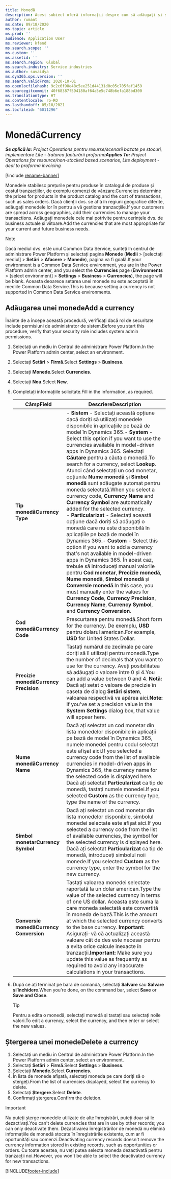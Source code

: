 ```yaml
---
title: Monedă
description: Acest subiect oferă informații despre cum să adăugați și să eliminați tipurile de monedă în Project Operations.
author: rumant
ms.date: 09/18/2020
ms.topic: article
ms.prod: ''
audience: Application User
ms.reviewer: kfend
ms.search.scope: ''
ms.custom: ''
ms.assetid: ''
ms.search.region: Global
ms.search.industry: Service industries
ms.author: suvaidya
ms.dyn365.ops.version: ''
ms.search.validFrom: 2020-10-01
ms.openlocfilehash: 9c2c6f98e48c5ee251d44131d0c05c705faf1459
ms.sourcegitcommit: 40f68387f594180af64a5e5c748b6efa188bd300
ms.translationtype: HT
ms.contentlocale: ro-RO
ms.lasthandoff: 05/10/2021
ms.locfileid: "6011296"
---
```

# <a name="currency"></a><span data-ttu-id="3033b-103">Monedă</span><span class="sxs-lookup"><span data-stu-id="3033b-103">Currency</span></span>

<span data-ttu-id="3033b-104">_**Se aplică la:** Project Operations pentru resurse/scenarii bazate pe stocuri, implementare Lite - tratarea facturării proforma_</span><span class="sxs-lookup"><span data-stu-id="3033b-104">_**Applies To:** Project Operations for resource/non-stocked based scenarios, Lite deployment - deal to proforma invoicing_</span></span>

[!include [rename-banner](~/includes/cc-data-platform-banner.md)]

<span data-ttu-id="3033b-105">Monedele stabilesc prețurile pentru produse în catalogul de produse și costul tranzacțiilor, de exemplu comenzi de vânzare.</span><span class="sxs-lookup"><span data-stu-id="3033b-105">Currencies determine the prices for products in the product catalog and the cost of transactions, such as sales orders.</span></span> <span data-ttu-id="3033b-106">Dacă clienții dvs. se află în regiuni geografice diferite, adăugați monedele lor în pentru a vă gestiona tranzacțiile.</span><span class="sxs-lookup"><span data-stu-id="3033b-106">If your customers are spread across geographies, add their currencies to manage your transactions.</span></span> <span data-ttu-id="3033b-107">Adăugați monedele cele mai potrivite pentru cerințele dvs. de business actuale și viitoare.</span><span class="sxs-lookup"><span data-stu-id="3033b-107">Add the currencies that are most appropriate for your current and future business needs.</span></span>  

> [!NOTE]
> <span data-ttu-id="3033b-108">Dacă mediul dvs. este unul Common Data Service, sunteți în centrul de administrare Power Platform și selectați pagina **Monede** (**Medii** > [selectați mediul] > **Setări** > **Afacere** > **Monede**), pagina va fi goală.</span><span class="sxs-lookup"><span data-stu-id="3033b-108">If your environment is a Common Data Service environment, you are in the Power Platform admin center, and you select the **Currencies** page (**Environments** > [select environment] > **Settings** > **Business** > **Currencies**), the page will be blank.</span></span> <span data-ttu-id="3033b-109">Aceasta deoarece setarea unei monede nu este acceptată în mediile Common Data Service.</span><span class="sxs-lookup"><span data-stu-id="3033b-109">This is because setting a currency is not supported in Common Data Service environments.</span></span>

## <a name="add-a-currency"></a><span data-ttu-id="3033b-110">Adăugarea unei monede</span><span class="sxs-lookup"><span data-stu-id="3033b-110">Add a currency</span></span>  
<span data-ttu-id="3033b-111">Înainte de a începe această procedură, verificați dacă rol de securitate include permisiuni de administrator de sistem.</span><span class="sxs-lookup"><span data-stu-id="3033b-111">Before you start this procedure, verify that your security role includes system admin permissions.</span></span> 

1. <span data-ttu-id="3033b-112">Selectați un mediu în Centrul de administrare Power Platform.</span><span class="sxs-lookup"><span data-stu-id="3033b-112">In the Power Platform admin center, select an environment.</span></span> 
2. <span data-ttu-id="3033b-113">Selectați **Setări** > **Firmă**.</span><span class="sxs-lookup"><span data-stu-id="3033b-113">Select **Settings** > **Business**.</span></span>
3. <span data-ttu-id="3033b-114">Selectați **Monede**.</span><span class="sxs-lookup"><span data-stu-id="3033b-114">Select **Currencies**.</span></span>  
4. <span data-ttu-id="3033b-115">Selectați **Nou**.</span><span class="sxs-lookup"><span data-stu-id="3033b-115">Select **New**.</span></span>  
5. <span data-ttu-id="3033b-116">Completați informațiile solicitate.</span><span class="sxs-lookup"><span data-stu-id="3033b-116">Fill in the information, as required.</span></span>  


   |          <span data-ttu-id="3033b-117">Câmp</span><span class="sxs-lookup"><span data-stu-id="3033b-117">Field</span></span>          |                                                                                                                                                                                                                                                                                                                                                                            <span data-ttu-id="3033b-118">Descriere</span><span class="sxs-lookup"><span data-stu-id="3033b-118">Description</span></span>                                                                                                                                                                                                                                                                                                                                                                            |
   |-------------------------|-------------------------------------------------------------------------------------------------------------------------------------------------------------------------------------------------------------------------------------------------------------------------------------------------------------------------------------------------------------------------------------------------------------------------------------------------------------------------------------------------------------------------------------------------------------------------------------------------------------------------------------------------------------------------------------------------------------------------------------------------------------------|
   |    <span data-ttu-id="3033b-119">**Tip monedă**</span><span class="sxs-lookup"><span data-stu-id="3033b-119">**Currency Type**</span></span>    | <span data-ttu-id="3033b-120">- **Sistem** - Selectați această opțiune dacă doriți să utilizați monedele disponibile în aplicațiile pe bază de model în Dynamics 365.</span><span class="sxs-lookup"><span data-stu-id="3033b-120">- **System** - Select this option if you want to use the currencies available in model-driven apps in Dynamics 365.</span></span> <span data-ttu-id="3033b-121">Selectați **Căutare** pentru a căuta o monedă.</span><span class="sxs-lookup"><span data-stu-id="3033b-121">To search for a currency,  select **Lookup**.</span></span> <span data-ttu-id="3033b-122">Atunci când selectați un cod monetar, opțiunile **Nume monedă** și **Simbol monedă** sunt adăugate automat pentru moneda selectată.</span><span class="sxs-lookup"><span data-stu-id="3033b-122">When you select a currency code, **Currency Name** and **Currency Symbol** are automatically added for the selected currency.</span></span><br /><span data-ttu-id="3033b-123">- **Particularizat** - Selectați această opțiune dacă doriți să adăugați o monedă care nu este disponibilă în aplicațiile pe bază de model în Dynamics 365.</span><span class="sxs-lookup"><span data-stu-id="3033b-123">- **Custom** - Select this option if you want to add a currency that's not available in model-driven apps in Dynamics 365.</span></span> <span data-ttu-id="3033b-124">În acest caz, trebuie să introduceți manual valorile pentru **Cod monetar**, **Precizie monedă**, **Nume monedă**, **Simbol monedă** și **Conversie monedă**.</span><span class="sxs-lookup"><span data-stu-id="3033b-124">In this case, you must manually enter the values for **Currency Code**, **Currency Precision**, **Currency Name**, **Currency Symbol**, and **Currency Conversion**.</span></span> |
   |    <span data-ttu-id="3033b-125">**Cod monedă**</span><span class="sxs-lookup"><span data-stu-id="3033b-125">**Currency Code**</span></span>    |                                                                                                                                                                                                                                                                                                                                            <span data-ttu-id="3033b-126">Prescurtarea pentru monedă.</span><span class="sxs-lookup"><span data-stu-id="3033b-126">Short form for the currency.</span></span> <span data-ttu-id="3033b-127">De exemplu, **USD** pentru dolarul american.</span><span class="sxs-lookup"><span data-stu-id="3033b-127">For example, **USD** for United States Dollar.</span></span>                                                                                                                                                                                                                                                                                                                                            |
   | <span data-ttu-id="3033b-128">**Precizie monedă**</span><span class="sxs-lookup"><span data-stu-id="3033b-128">**Currency Precision**</span></span>  |                                                                                                                                                                                  <span data-ttu-id="3033b-129">Tastați numărul de zecimale pe care doriți să îl utilizați pentru monedă.</span><span class="sxs-lookup"><span data-stu-id="3033b-129">Type the number of decimals that you want to use for the currency.</span></span>  <span data-ttu-id="3033b-130">Aveți posibilitatea să adăugați o valoare între 0 și 4.</span><span class="sxs-lookup"><span data-stu-id="3033b-130">You can add a value between 0 and 4.</span></span> <span data-ttu-id="3033b-131">**Notă:**  Dacă ați setat o valoare de precizie în caseta de dialog **Setări sistem**, valoarea respectivă va apărea aici.</span><span class="sxs-lookup"><span data-stu-id="3033b-131">**Note:**  If you've set a precision value in the **System Settings** dialog box, that value will appear here.</span></span>                                                                                                                                                                                  |
   |    <span data-ttu-id="3033b-132">**Nume monedă**</span><span class="sxs-lookup"><span data-stu-id="3033b-132">**Currency Name**</span></span>    |                                                                                                                                                                                                                                         <span data-ttu-id="3033b-133">Dacă ați selectat un cod monetar din lista monedelor disponibile în aplicații pe bază de model în Dynamics 365, numele monedei pentru codul selectat este afișat aici.</span><span class="sxs-lookup"><span data-stu-id="3033b-133">If you selected a currency code from the list of available currencies in model-driven apps in Dynamics 365, the currency name for the selected code is displayed here.</span></span> <span data-ttu-id="3033b-134">Dacă ați selectat **Particularizat** ca tip de monedă, tastați numele monedei.</span><span class="sxs-lookup"><span data-stu-id="3033b-134">If you selected **Custom** as the currency type, type the name of the currency.</span></span>                                                                                                                                                                                                                                          |
   |   <span data-ttu-id="3033b-135">**Simbol monetar**</span><span class="sxs-lookup"><span data-stu-id="3033b-135">**Currency Symbol**</span></span>   |                                                                                                                                                                                                                                                                      <span data-ttu-id="3033b-136">Dacă ați selectat un cod monetar din lista monedelor disponibile, simbolul monedei selectate este afișat aici.</span><span class="sxs-lookup"><span data-stu-id="3033b-136">If you selected a currency code from the list of available currencies, the symbol for the selected currency is displayed here.</span></span> <span data-ttu-id="3033b-137">Dacă ați selectat **Particularizat** ca tip de monedă, introduceți simbolul noii monede.</span><span class="sxs-lookup"><span data-stu-id="3033b-137">If you selected **Custom** as the currency type, enter the symbol for the new currency.</span></span>                                                                                                                                                                                                                                                                       |
   | <span data-ttu-id="3033b-138">**Conversie monedă**</span><span class="sxs-lookup"><span data-stu-id="3033b-138">**Currency Conversion**</span></span> |                                                                                                                                                                                                                                     <span data-ttu-id="3033b-139">Tastați valoarea monedei selectate raportată la un dolar american.</span><span class="sxs-lookup"><span data-stu-id="3033b-139">Type the value of the selected currency in terms of one US dollar.</span></span> <span data-ttu-id="3033b-140">Aceasta este suma la care moneda selectată este convertită în moneda de bază.</span><span class="sxs-lookup"><span data-stu-id="3033b-140">This is the amount at which the selected currency converts to the base currency.</span></span> <span data-ttu-id="3033b-141">**Important:**  Asigurați-vă că actualizați această valoare cât de des este necesar pentru a evita orice calcule inexacte în tranzacții.</span><span class="sxs-lookup"><span data-stu-id="3033b-141">**Important:**  Make sure you update this value as frequently as required to avoid any inaccurate calculations in your transactions.</span></span>                                                                                                                                                                                                                                      |


6. <span data-ttu-id="3033b-142">După ce ați terminat pe bara de comandă, selectați **Salvare** sau **Salvare și închidere**.</span><span class="sxs-lookup"><span data-stu-id="3033b-142">When you're done, on the command bar, select **Save** or **Save and Close**.</span></span>  

   > [!TIP]
   >  <span data-ttu-id="3033b-143">Pentru a edita o monedă, selectați monedă și tastați sau selectați noile valori.</span><span class="sxs-lookup"><span data-stu-id="3033b-143">To edit a currency, select the currency, and then enter or select the new values.</span></span>  

## <a name="delete-a-currency"></a><span data-ttu-id="3033b-144">Ștergerea unei monede</span><span class="sxs-lookup"><span data-stu-id="3033b-144">Delete a currency</span></span>  

1. <span data-ttu-id="3033b-145">Selectați un mediu în Centrul de administrare Power Platform.</span><span class="sxs-lookup"><span data-stu-id="3033b-145">In the Power Platform admin center, select an environment.</span></span> 
2. <span data-ttu-id="3033b-146">Selectați **Setări** > **Firmă**.</span><span class="sxs-lookup"><span data-stu-id="3033b-146">Select **Settings** > **Business**.</span></span>
3. <span data-ttu-id="3033b-147">Selectați **Monede**.</span><span class="sxs-lookup"><span data-stu-id="3033b-147">Select **Currencies**.</span></span>  
4. <span data-ttu-id="3033b-148">În lista de monede afișată, selectați moneda pe care doriți să o ștergeți.</span><span class="sxs-lookup"><span data-stu-id="3033b-148">From the list of currencies displayed, select the currency to delete.</span></span>  
5. <span data-ttu-id="3033b-149">Selectați **Ștergere**.</span><span class="sxs-lookup"><span data-stu-id="3033b-149">Select **Delete**.</span></span>  
6. <span data-ttu-id="3033b-150">Confirmați ștergerea.</span><span class="sxs-lookup"><span data-stu-id="3033b-150">Confirm the deletion.</span></span>  

> [!IMPORTANT]
>  <span data-ttu-id="3033b-151">Nu puteți șterge monedele utilizate de alte înregistrări, puteți doar să le dezactivați.</span><span class="sxs-lookup"><span data-stu-id="3033b-151">You can't delete currencies that are in use by other records; you can only deactivate them.</span></span> <span data-ttu-id="3033b-152">Dezactivarea înregistrărilor de monedă nu elimină informațiile de monedă stocate în înregistrările existente, cum ar fi oportunități sau comenzi.</span><span class="sxs-lookup"><span data-stu-id="3033b-152">Deactivating currency records doesn't remove the currency information stored in existing records, such as opportunities or orders.</span></span> <span data-ttu-id="3033b-153">Cu toate acestea, nu veți putea selecta moneda dezactivată pentru tranzacții noi.</span><span class="sxs-lookup"><span data-stu-id="3033b-153">However, you won't be able to select the deactivated currency for new transactions.</span></span>  


[!INCLUDE[footer-include](../includes/footer-banner.md)]
